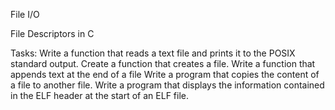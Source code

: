 File I/O

File Descriptors in C

Tasks:
Write a function that reads a text file and prints it to the POSIX standard output.
Create a function that creates a file.
Write a function that appends text at the end of a file
Write a program that copies the content of a file to another file.
Write a program that displays the information contained in the ELF header at the start of an ELF file.

